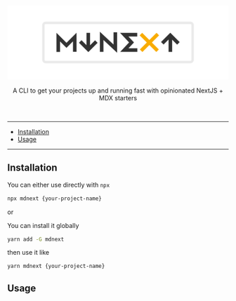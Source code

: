 <!-- markdownlint-disable MD033 MD041 -->

![mdnext](./mdnext.png)

<div align="center">

A CLI to get your projects up and running fast with opinionated NextJS + MDX starters

<br/>

</div>

---

- [Installation](#installation)
- [Usage](#usage)

---

## Installation

You can either use directly with `npx`
```bash
npx mdnext {your-project-name}
```

or

You can install it globally
```bash
yarn add -G mdnext
```
then use it like 
```bash
yarn mdnext {your-project-name}
```


## Usage
